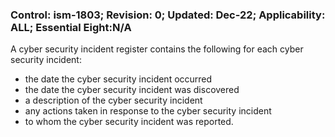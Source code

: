 ### Control: ism-1803; Revision: 0; Updated: Dec-22; Applicability: ALL; Essential Eight:N/A
<p>A cyber security incident register contains the following for each cyber security incident:</p>
                  <ul>
                     <li>the date the cyber security incident occurred</li>
                     <li>the date the cyber security incident was discovered</li>
                     <li>a description of the cyber security incident</li>
                     <li>any actions taken in response to the cyber security incident</li>
                     <li>to whom the cyber security incident was reported.</li>
                  </ul>